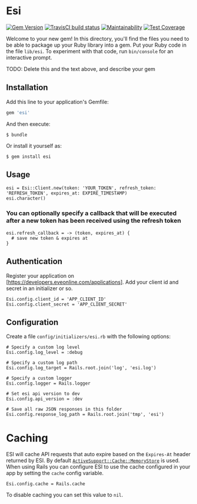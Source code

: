 # Esi
[![Gem Version](https://badge.fury.io/rb/esi.svg)](https://badge.fury.io/rb/esi)
[![TravisCI build status](https://travis-ci.org/dhiemstra/esi.svg?branch=master)](https://travis-ci.org/dhiemstra/esi)
[![Maintainability](https://api.codeclimate.com/v1/badges/ea56ec4e1a9933642005/maintainability)](https://codeclimate.com/github/dhiemstra/esi/maintainability)
[![Test Coverage](https://api.codeclimate.com/v1/badges/ea56ec4e1a9933642005/test_coverage)](https://codeclimate.com/github/dhiemstra/esi/test_coverage)

Welcome to your new gem! In this directory, you'll find the files you need to be able to package up your Ruby library into a gem. Put your Ruby code in the file `lib/esi`. To experiment with that code, run `bin/console` for an interactive prompt.

TODO: Delete this and the text above, and describe your gem

## Installation

Add this line to your application's Gemfile:

```ruby
gem 'esi'
```

And then execute:

    $ bundle

Or install it yourself as:

    $ gem install esi

## Usage

    esi = Esi::Client.new(token: 'YOUR_TOKEN', refresh_token: 'REFRESH_TOKEN', expires_at: EXPIRE_TIMESTAMP)
    esi.character()

### You can optionally specify a callback that will be executed after a new token has been received using the refresh token

    esi.refresh_callback = -> (token, expires_at) {
      # save new token & expires at
    }

## Authentication

Register your application on [https://developers.eveonline.com/applications].
Add your client id and secret in an initializer or so.

    Esi.config.client_id = 'APP_CLIENT_ID'
    Esi.config.client_secret = 'APP_CLIENT_SECRET'

## Configuration

Create a file `config/initializers/esi.rb` with the following options:

    # Specify a custom log level
    Esi.config.log_level = :debug

    # Specify a custom log path
    Esi.config.log_target = Rails.root.join('log', 'esi.log')

    # Specify a custom logger
    Esi.config.logger = Rails.logger

    # Set esi api version to dev
    Esi.config.api_version = :dev

    # Save all raw JSON responses in this folder
    Esi.config.response_log_path = Rails.root.join('tmp', 'esi')

# Caching

ESI will cache API requests that auto expire based on the `Expires-At` header returned by ESI. By default [`ActiveSupport::Cache::MemoryStore`](http://api.rubyonrails.org/classes/ActiveSupport/Cache/MemoryStore.html) is used. When using Rails you can configure ESI to use the cache configured in your app by setting the `cache` config variable.

    Esi.config.cache = Rails.cache

To disable caching you can set this value to `nil`.
